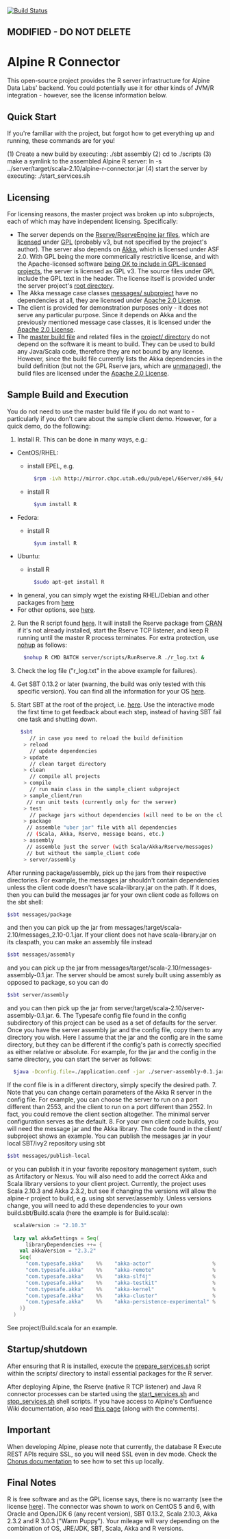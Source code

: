 [![Build Status](https://travis-ci.org/alpinedatalabs/alpine-r.svg?branch=master)](https://travis-ci.org/alpinedatalabs/alpine-r) 

MODIFIED - DO NOT DELETE
------------------------


Alpine R Connector
==================

This open-source project provides the R server infrastructure for Alpine Data Labs' backend. You could potentially use it for other kinds of JVM/R integration - however, see the license information below.

Quick Start
-----------

If you're familiar with the project, but forgot how to get everything up and running, these commands are for you!

(1) Create a new build by executing: ./sbt assembly
(2) cd to ./scripts
(3) make a symlink to the assembled Alpine R server: ln -s ../server/target/scala-2.10/alpine-r-connector.jar
(4) start the server by executing: ./start_services.sh

Licensing
---------

For licensing reasons, the master project was broken up into subprojects, each of which may have independent licensing. Specifically:

- The server depends on the [Rserve/RserveEngine jar files](http://rforge.net/Rserve/files/), which are [licensed](http://rforge.net/Rserve/) under [GPL](http://www.gnu.org/copyleft/gpl.html) (probably v3, but not specified by the project's author). The server also depends on [Akka](http://akka.io/), which is licensed under ASF 2.0. With GPL being the more commerically restrictive license, and with the Apache-licensed software [being OK to include in GPL-licensed projects](http://www.apache.org/licenses/GPL-compatibility.html), the server is licensed as GPL v3. The source files under GPL include the GPL text in the header. The license itself is provided under the server project's [root directory](https://github.com/alpinedatalabs/alpine-r/tree/master/server).
- The Akka message case classes [messages/ subproject](https://github.com/alpinedatalabs/alpine-r/tree/master/messages) have no dependencies at all, they are licensed under [Apache 2.0 License](http://www.apache.org/licenses/LICENSE-2.0.html).
- The client is provided for demonstration purposes only - it does not serve any particular purpose. Since it depends on Akka and the previously mentioned message case classes, it is licensed under the [Apache 2.0 License](http://www.apache.org/licenses/LICENSE-2.0.html).
- The [master build file](https://github.com/alpinedatalabs/alpine-r/blob/master/project/Build.scala) and related files in the [project/ directory](https://github.com/alpinedatalabs/alpine-r/tree/master/project) do not depend on the software it is meant to build. They can be used to build any Java/Scala code, therefore they are not bound by any license. However, since the build file currently lists the Akka dependencies in the build definition (but not the GPL Rserve jars, which are [unmanaged](http://www.scala-sbt.org/0.13.2/docs/Getting-Started/Library-Dependencies.html)), the build files are licensed under the [Apache 2.0 License](http://www.apache.org/licenses/LICENSE-2.0.html). 


Sample Build and Execution
--------------------------

You do not need to use the master build file if you do not want to - particularly if you don't care about the sample client demo. However, for a quick demo, do the following:

1. Install R. This can be done in many ways, e.g.: 
  - CentOS/RHEL:
      - install EPEL, e.g.
      
        ```sh
          $rpm -ivh http://mirror.chpc.utah.edu/pub/epel/6Server/x86_64/2ping-2.0-2.el6.noarch.rpm
        ```
      - install R
      
        ```sh
          $yum install R
        ```
  - Fedora:
      - install R
      
        ```sh
          $yum install R
        ```
  - Ubuntu:
      - install R
      
        ```sh
          $sudo apt-get install R
        ```
  - In general, you can simply wget the existing RHEL/Debian and other packages from [here](http://cran.r-project.org/bin/linux/)
  - For other options, see [here](http://cran.r-project.org/mirrors.html).
2. Run the R script found [here](https://github.com/alpinedatalabs/alpine-r/blob/master/server/scripts/RunRserve.R). It will install the Rserve package from [CRAN]() if it's not already installed, start the Rserve TCP listener, and keep R running until the master R process terminates. For extra protection, use [nohup](http://en.wikipedia.org/wiki/Nohup) as follows:

   ```sh
     $nohup R CMD BATCH server/scripts/RunRserve.R ./r_log.txt &
   ```
   
3. Check the log file ("r_log.txt" in the above example for failures).
4. Get SBT 0.13.2 or later (warning, the build was only tested with this specific version). You can find all the information for your OS [here](http://www.scala-sbt.org/release/docs/Getting-Started/Setup.html).
5. Start SBT at the root of the project, i.e. [here](https://github.com/alpinedatalabs/alpine-r). Use the interactive mode the first time to get feedback about each step, instead of having SBT fail one task and shutting down.

   ```sh
    $sbt
       // in case you need to reload the build definition
     > reload 
       // update dependencies
     > update
       // clean target directory
     > clean 
       // compile all projects
     > compile 
       // run main class in the sample_client subproject
     > sample_client/run 
      // run unit tests (currently only for the server)
     > test
       // package jars without dependencies (will need to be on the classpath)
     > package
      // assemble "uber jar" file with all dependencies
      // (Scala, Akka, Rserve, message beans, etc.)
     > assembly
      // assemble just the server (with Scala/Akka/Rserve/messages)
      // but without the sample_client code
     > server/assembly
    ```
After running package/assembly, pick up the jars from their respective directories. For example, the messages jar shouldn't contain dependencies unless the client code doesn't have scala-library.jar on the path. If it does, then you can build the messages jar for your own client code as follows on the sbt shell:
  ```sh
  $sbt messages/package
  ```
and then you can pick up the jar from messages/target/scala-2.10/messages_2.10-0.1.jar. If your client does not have scala-library.jar on its claspath, you can make an assembly file instead
  ```sh
  $sbt messages/assembly
  ```
and you can pick up the jar from messages/target/scala-2.10/messages-assembly-0.1.jar.
The server should be amost surely built using assembly as opposed to package, so you can do
  ```sh
  $sbt server/assembly
  ```
and you can then pick up the jar from server/target/scala-2.10/server-assembly-0.1.jar.
6. The Typesafe config file found in the config subdirectory of this project can be used as a set of defaults for the server. Once you have the server assembly jar and the config file, copy them to any directory you wish. Here I assume that the jar and the config are in the same directory, but they can be different if the config's path is correctly specified as either relative or absolute. For example, for the jar and the config in the same directory, you can start the server as follows:

  ```sh
    $java -Dconfig.file=./application.conf -jar ./server-assembly-0.1.jar
  ```
If the conf file is in a different directory, simply specify the desired path.
7. Note that you can change certain parameters of the Akka R server in the config file. For example, you can choose the server to run on a port different than 2553, and the client to run on a port different than 2552. In fact, you could remove the client section altogether. The minimal server configuration serves as the default.
8. For your own client code builds, you will need the message jar and the Akka library. The code found in the client/ subproject shows an example. You can publish the messages jar in your local SBT/ivy2 repository using sbt

  ```sh
  $sbt messages/publish-local
  ```

or you can publish it in your favorite repository management system, such as Artifactory or Nexus. You will also need to add the correct Akka and Scala library versions to your client project. Currently, the project uses Scala 2.10.3 and Akka 2.3.2, but see if changing the versions will allow the alpine-r project to build, e.g. using sbt server/assembly. Unless versions change, you will need to add these dependencies to your own build.sbt/Build.scala (here the example is for Build.scala):

  ```scala
    scalaVersion := "2.10.3"
    
    lazy val akkaSettings = Seq(
    	libraryDependencies ++= {
      val akkaVersion = "2.3.2"
  	  Seq(
  	    "com.typesafe.akka"    %%    "akka-actor"                    %    akkaVersion,
        "com.typesafe.akka"    %%    "akka-remote"                   %    akkaVersion,
        "com.typesafe.akka"    %%    "akka-slf4j"                    %    akkaVersion,
        "com.typesafe.akka"    %%    "akka-testkit"                  %    akkaVersion,
        "com.typesafe.akka"    %%    "akka-kernel"                   %    akkaVersion,
        "com.typesafe.akka"    %%    "akka-cluster"                  %    akkaVersion,
        "com.typesafe.akka"    %%    "akka-persistence-experimental" %    akkaVersion
  	  )}
    )
  ```

See project/Build.scala for an example.

Startup/shutdown
----------------

After ensuring that R is installed, execute the [prepare_services.sh](https://github.com/alpinedatalabs/alpine-r/blob/master/scripts/prepare_services.sh) script within the scripts/ directory to install essential packages for the R server.

After deploying Alpine, the Rserve (native R TCP listener) and Java R connector processes can be started using the [start_services.sh](https://github.com/alpinedatalabs/alpine-r/blob/master/scripts/start_services.sh) and [stop_services.sh](https://github.com/alpinedatalabs/alpine-r/blob/master/scripts/stop_services.sh) shell scripts. If you have access to Alpine's Confluence Wiki documentation, also read [this page](https://alpine.atlassian.net/wiki/display/V5/R+Execute) (along with the comments).


Important
---------

When developing Alpine, please note that currently, the database R Execute REST APIs require SSL, so you will need SSL even in dev mode. Check the [Chorus documentation](https://github.com/Chorus/chorus/wiki/Generating-a-self-signed-SSL-Certificate-using-OpenSSL) to see how to set this up locally.


Final Notes
-----------

R is free software and as the GPL license says, there is no warranty (see the license [here]()). The connector was shown to work on CentOS 5 and 6, with Oracle and OpenJDK 6 (any recent version), SBT 0.13.2, Scala 2.10.3, Akka 2.3.2 and R 3.0.3 ("Warm Puppy"). Your mileage will vary depending on the combination of OS, JRE/JDK, SBT, Scala, Akka and R versions.
